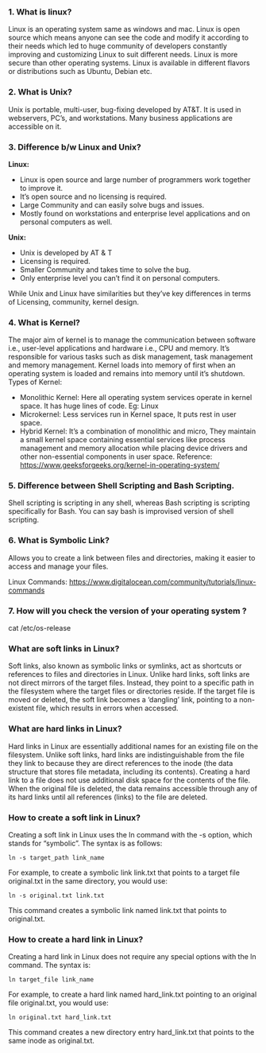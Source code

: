 ### 1. What is linux?

Linux is an operating system same as windows and mac. Linux is open source which means anyone can see the code and modify it according to their needs which led to huge community of developers constantly improving and customizing Linux to suit different needs. Linux is more secure than other operating systems. Linux is available in different flavors or distributions such as Ubuntu, Debian etc.

### 2. What is Unix?

Unix is portable, multi-user, bug-fixing developed by AT&T. It is used in webservers, PC’s, and workstations. Many business applications are accessible on it.

### 3. Difference b/w Linux and Unix?

**Linux:**

- Linux is open source and large number of programmers work together to improve it.
- It’s open source and no licensing is required.
- Large Community and can easily solve bugs and issues.
- Mostly found on workstations and enterprise level applications and on personal computers as well.

**Unix:**

- Unix is developed by AT & T
- Licensing is required.
- Smaller Community and takes time to solve the bug.
- Only enterprise level you can’t find it on personal computers.

While Unix and Linux have similarities but they’ve key differences in terms of Licensing, community, kernel design.

### 4. What is Kernel?

The major aim of kernel is to manage the communication between software i.e., user-level applications and hardware i.e., CPU and memory.
It’s responsible for various tasks such as disk management, task management and memory management.
Kernel loads into memory of first when an operating system is loaded and remains into memory until it’s shutdown.
Types of Kernel:

- Monolithic Kernel: Here all operating system services operate in kernel space. It has huge lines of code. Eg: Linux
- Microkernel: Less services run in Kernel space, It puts rest in user space.
- Hybrid Kernel: It’s a combination of monolithic and micro, They maintain a small kernel space containing essential services like process management and memory allocation while placing device drivers and other non-essential components in user space.
  Reference: https://www.geeksforgeeks.org/kernel-in-operating-system/

### 5. Difference between Shell Scripting and Bash Scripting.

Shell scripting is scripting in any shell, whereas Bash scripting is scripting specifically for Bash. You can say bash is improvised version of shell scripting.

### 6. What is Symbolic Link?

Allows you to create a link between files and directories, making it easier to access and manage your files.

Linux Commands: https://www.digitalocean.com/community/tutorials/linux-commands

### 7. How will you check the version of your operating system ?

cat /etc/os-release

### What are soft links in Linux?

Soft links, also known as symbolic links or symlinks, act as shortcuts or references to files and directories in Linux. Unlike hard links, soft links are not direct mirrors of the target files. Instead, they point to a specific path in the filesystem where the target files or directories reside. If the target file is moved or deleted, the soft link becomes a ‘dangling’ link, pointing to a non-existent file, which results in errors when accessed.

### What are hard links in Linux?

Hard links in Linux are essentially additional names for an existing file on the filesystem. Unlike soft links, hard links are indistinguishable from the file they link to because they are direct references to the inode (the data structure that stores file metadata, including its contents). Creating a hard link to a file does not use additional disk space for the contents of the file. When the original file is deleted, the data remains accessible through any of its hard links until all references (links) to the file are deleted.

### How to create a soft link in Linux?

Creating a soft link in Linux uses the ln command with the -s option, which stands for “symbolic”. The syntax is as follows:

`ln -s target_path link_name`

For example, to create a symbolic link link.txt that points to a target file original.txt in the same directory, you would use:

`ln -s original.txt link.txt`

This command creates a symbolic link named link.txt that points to original.txt.

### How to create a hard link in Linux?

Creating a hard link in Linux does not require any special options with the ln command. The syntax is:

`ln target_file link_name`

For example, to create a hard link named hard_link.txt pointing to an original file original.txt, you would use:

`ln original.txt hard_link.txt`

This command creates a new directory entry hard_link.txt that points to the same inode as original.txt.
